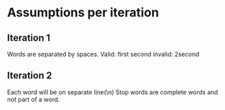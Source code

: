 # Assumptions per iteration

## Iteration 1
Words are separated by spaces.
Valid: first second
invalid: 2second

## Iteration 2
Each word will be on separate line(\n)
Stop words are complete words and not part of a word.

